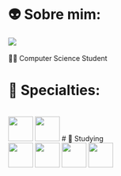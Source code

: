 # 👽 Sobre mim:
<a href="https://www.linkedin.com/in/seu-usuário-linkedln-aqui" target="_blank"><img loading="lazy" src="https://img.shields.io/badge/-LinkedIn-%230077B5?style=for-the-badge&logo=linkedin&logoColor=white" target="_blank"></a> <br/> <br/>
🧑‍💻 Computer Science Student 
# 🎯 Specialties:
 <br/>
<img src="https://cdn.jsdelivr.net/gh/devicons/devicon@latest/icons/html5/html5-original.svg" width="50" height="50" /> <img src="https://cdn.jsdelivr.net/gh/devicons/devicon@latest/icons/css3/css3-original.svg" width="50" height="50" /> 
# 👾 Studying
 <br/><img src="https://cdn.jsdelivr.net/gh/devicons/devicon@latest/icons/nextjs/nextjs-original-wordmark.svg" width="50" height="50"/> <img src="https://cdn.jsdelivr.net/gh/devicons/devicon@latest/icons/react/react-original-wordmark.svg" width="50" height="50"/> <img src="https://cdn.jsdelivr.net/gh/devicons/devicon@latest/icons/java/java-original-wordmark.svg" width="50" height="50" /> <img src="https://cdn.jsdelivr.net/gh/devicons/devicon@latest/icons/javascript/javascript-original.svg" width="50" height="50"/> 
          
          
          
          
          

